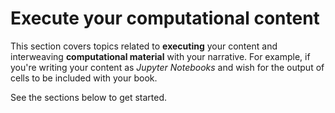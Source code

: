 # Execute your computational content

This section covers topics related to **executing** your content and interweaving **computational material** with your narrative. For example, if you're writing your content as _Jupyter Notebooks_ and wish for the output of cells to be included with your book.

See the sections below to get started.

```{tableofcontents}
```

